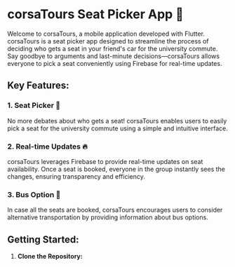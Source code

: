 # corsaTours Seat Picker App 🚗

Welcome to corsaTours, a mobile application developed with Flutter. corsaTours is a seat picker app designed to streamline the process of deciding who gets a seat in your friend's car for the university commute. Say goodbye to arguments and last-minute decisions—corsaTours allows everyone to pick a seat conveniently using Firebase for real-time updates.

## Key Features:

### 1. Seat Picker 🚙
No more debates about who gets a seat! corsaTours enables users to easily pick a seat for the university commute using a simple and intuitive interface.

### 2. Real-time Updates 🔥
corsaTours leverages Firebase to provide real-time updates on seat availability. Once a seat is booked, everyone in the group instantly sees the changes, ensuring transparency and efficiency.

### 3. Bus Option 🚌
In case all the seats are booked, corsaTours encourages users to consider alternative transportation by providing information about bus options.

## Getting Started:

1. **Clone the Repository:**
